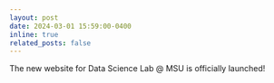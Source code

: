 ```yaml
---
layout: post
date: 2024-03-01 15:59:00-0400
inline: true
related_posts: false
---
```


The new website for Data Science Lab @ MSU is officially launched!